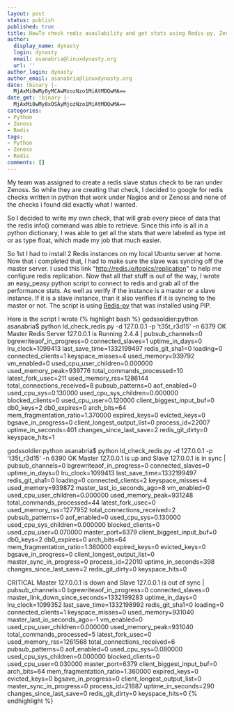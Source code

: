 ```yaml
---
layout: post
status: publish
published: true
title: HowTo check redis availability and get stats using Redis-py, Zenoss, and Python
author:
  display_name: dynasty
  login: dynasty
  email: asanabria@linuxdynasty.org
  url: ''
author_login: dynasty
author_email: asanabria@linuxdynasty.org
date: !binary |-
  MjAxMi0wMy0yMCAwMzozNzo1MiAtMDQwMA==
date_gmt: !binary |-
  MjAxMi0wMy0xOSAyMjozNzo1MiAtMDQwMA==
categories:
- Python
- Zenoss
- Redis
tags:
- Python
- Zenoss
- Redis
comments: []
---
```


My team was assigned to create a redis slave status check to be ran under Zenoss.
So while they are creating that check, I decided to google for redis checks
written in python that work under Nagios and or Zenoss and none of the checks
i found did exactly what I wanted.

So I decided to write my own check, that will grab every piece of data that the redis info() command was able to retrieve. Since this info is all in a python dictionary, I was able to get all the stats that were labeled as type int or as type float, which made my job that much easier.

So 1st I had to install 2 Redis instances on my local Ubuntu server at home. Now that i completed that, I had to make sure the slave was syncing off the master server. I used this link "<a title="Redis Replication Configuration" href="http://redis.io/topics/replication" target="_blank">http://redis.io/topics/replication</a>" to help me configure redis replication.
Now that all that stuff is out of the way, I wrote an easy_peasy python script to connect to redis and grab all of the performance stats. As well as verify if the instance is a master or a slave instance. If it is a slave instance, than it also verifies if it is syncing to the master or not.
The script is using <a href="https://github.com/andymccurdy/redis-py" target="_blank">Redis-py</a> that was installed using PIP.

Here is the script I wrote
{% highlight bash %}
godssoldier:python asanabria$ python ld_check_redis.py -d 127.0.0.1 -p 't35t_r3d15' -n 6379
OK Master Redis Server 127.0.0.1 is Running 2.4.4 | pubsub_channels=0 bgrewriteaof_in_progress=0
connected_slaves=1 uptime_in_days=0 lru_clock=1099413 last_save_time=1332199497 redis_git_sha1=0
loading=0 connected_clients=1 keyspace_misses=4 used_memory=939792 vm_enabled=0
used_cpu_user_children=0.000000 used_memory_peak=939776 total_commands_processed=10
latest_fork_usec=211 used_memory_rss=1286144 total_connections_received=8 pubsub_patterns=0
aof_enabled=0 used_cpu_sys=0.130000 used_cpu_sys_children=0.000000 blocked_clients=0
used_cpu_user=0.120000 client_biggest_input_buf=0 db0_keys=2 db0_expires=0 arch_bits=64
mem_fragmentation_ratio=1.370000 expired_keys=0 evicted_keys=0 bgsave_in_progress=0
client_longest_output_list=0 process_id=22007 uptime_in_seconds=401 changes_since_last_save=2
redis_git_dirty=0 keyspace_hits=1

godssoldier:python asanabria$ python ld_check_redis.py -d 127.0.0.1 -p 't35t_r3d15' -n 6390
OK Master 127.0.0.1 is up and Slave 127.0.0.1 is in sync | pubsub_channels=0 bgrewriteaof_in_progress=0
connected_slaves=0 uptime_in_days=0 lru_clock=1099413 last_save_time=1332199497 redis_git_sha1=0
loading=0 connected_clients=2 keyspace_misses=4 used_memory=939872 master_last_io_seconds_ago=8
vm_enabled=0 used_cpu_user_children=0.000000 used_memory_peak=931248 total_commands_processed=44
latest_fork_usec=0 used_memory_rss=1277952 total_connections_received=2 pubsub_patterns=0 aof_enabled=0
used_cpu_sys=0.130000 used_cpu_sys_children=0.000000 blocked_clients=0 used_cpu_user=0.070000
master_port=6379 client_biggest_input_buf=0 db0_keys=2 db0_expires=0 arch_bits=64
mem_fragmentation_ratio=1.360000 expired_keys=0 evicted_keys=0 bgsave_in_progress=0 client_longest_output_list=0
master_sync_in_progress=0 process_id=22010 uptime_in_seconds=398 changes_since_last_save=2 redis_git_dirty=0
keyspace_hits=0

CRITICAL Master 127.0.0.1 is down and Slave 127.0.0.1 is out of sync |
pubsub_channels=0 bgrewriteaof_in_progress=0 connected_slaves=0 master_link_down_since_seconds=1332199283
uptime_in_days=0 lru_clock=1099352 last_save_time=1332198992 redis_git_sha1=0 loading=0 connected_clients=1
keyspace_misses=0 used_memory=931040 master_last_io_seconds_ago=-1 vm_enabled=0 used_cpu_user_children=0.000000
used_memory_peak=931040 total_commands_processed=5 latest_fork_usec=0 used_memory_rss=1261568
total_connections_received=6 pubsub_patterns=0 aof_enabled=0 used_cpu_sys=0.080000
used_cpu_sys_children=0.000000 blocked_clients=0 used_cpu_user=0.030000 master_port=6379
client_biggest_input_buf=0 arch_bits=64 mem_fragmentation_ratio=1.360000 expired_keys=0 evicted_keys=0
 bgsave_in_progress=0 client_longest_output_list=0 master_sync_in_progress=0 process_id=21887
uptime_in_seconds=290 changes_since_last_save=0 redis_git_dirty=0 keyspace_hits=0
{% endhighlight %}

